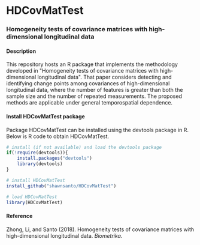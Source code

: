 # HDCovMatTest
### Homogeneity tests of covariance matrices with high-dimensional longitudinal data

#### Description

This repository hosts an R package that implements the methodology developed in
"Homogeneity tests of covariance matrices with high-dimensional longitudinal data". 
That paper considers detecting and identifying change points among covariances of high-dimensional
longitudinal data, where the number of features is greater than both the sample size
and the number of repeated measurements. The proposed methods are applicable under general
temporospatial dependence.

#### Install HDCovMatTest package

Package HDCovMatTest can be installed using the devtools package in R. Below is R code to obtain HDCovMatTest.

```R
# install (if not available) and load the devtools package
if(!require(devtools)){
    install.packages("devtools")
    library(devtools)
}

# install HDCovMatTest
install_github("shawnsanto/HDCovMatTest")

# load HDCovMatTest
library(HDCovMatTest)
```


#### Reference

Zhong, Li, and Santo (2018). Homogeneity tests of covariance matrices with high-dimensional longitudinal data. *Biometrika*.
